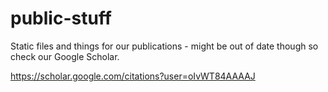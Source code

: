 # public-stuff
Static files and things for our publications - might be out of date though so check our Google Scholar.

https://scholar.google.com/citations?user=oIvWT84AAAAJ
